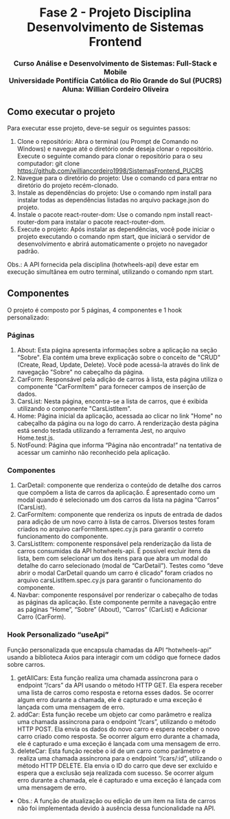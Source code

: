  <h1 align="center"> Fase 2 - Projeto Disciplina Desenvolvimento de Sistemas Frontend </h1>

<h3 align="center">Curso Análise e Desenvolvimento de Sistemas: Full-Stack e Mobile </br>
Universidade Pontifícia Católica do Rio Grande do Sul (PUCRS) </br>
Aluna: Willian Cordeiro Oliveira </h3>

## Como executar o projeto

Para executar esse projeto, deve-se seguir os seguintes passos:

1. Clone o repositório: Abra o terminal (ou Prompt de Comando no Windows) e navegue até o diretório onde deseja clonar o repositório. Execute o seguinte comando para clonar o repositório para o seu computador: git clone https://github.com/williancordeiro1998/SistemasFrontend_PUCRS
2. Navegue para o diretório do projeto: Use o comando cd para entrar no diretório do projeto recém-clonado.
3. Instale as dependências do projeto: Use o comando npm install para instalar todas as dependências listadas no arquivo package.json do projeto.
4. Instale o pacote react-router-dom: Use o comando npm install react-router-dom para instalar o pacote react-router-dom.
5. Execute o projeto: Após instalar as dependências, você pode iniciar o projeto executando o comando npm start, que iniciará o servidor de desenvolvimento e abrirá automaticamente o projeto no navegador padrão.

Obs.: A API fornecida pela disciplina (hotwheels-api) deve estar em execução simultânea em outro terminal, utilizando o comando npm start.

## Componentes

O projeto é composto por 5 páginas, 4 componentes e 1 hook personalizado:

### Páginas

1.  About: Esta página apresenta informações sobre a aplicação na seção "Sobre". Ela contém uma breve explicação sobre o conceito de "CRUD" (Create, Read, Update, Delete). Você pode acessá-la através do link de navegação "Sobre" no cabeçalho da página.
2.  CarForm: Responsável pela adição de carros à lista, esta página utiliza o componente "CarFormItem" para fornecer campos de inserção de dados.
3.  CarsList: Nesta página, encontra-se a lista de carros, que é exibida utilizando o componente "CarsListItem".
4.  Home: Página inicial da aplicação, acessada ao clicar no link "Home" no cabeçalho da página ou na logo do carro. A renderização desta página está sendo testada utilizando a ferramenta Jest, no arquivo Home.test.js.
5.  NotFound: Página que informa “Página não encontrada!” na tentativa de acessar um caminho não reconhecido pela aplicação.

### Componentes

1.  CarDetail: componente que renderiza o conteúdo de detalhe dos carros que compõem a lista de carros da aplicação. É apresentado como um modal quando é selecionado um dos carros da lista na página “Carros” (CarsList).
2.  CarFormItem: componente que renderiza os inputs de entrada de dados para adição de um novo carro à lista de carros. Diversos testes foram criados no arquivo carFormItem.spec.cy.js para garantir o correto funcionamento do componente.
3.  CarsListItem: componente responsável pela renderização da lista de carros consumidas da API hotwheels-api. É possível excluir itens da lista, bem com selecionar um dos itens para que abra um modal do detalhe do carro selecionado (modal de “CarDetail”). Testes como “deve abrir o modal CarDetail quando um carro é clicado” foram criados no arquivo carsListItem.spec.cy.js para garantir o funcionamento do componente.
4.  Navbar: componente responsável por renderizar o cabeçalho de todas as páginas da aplicação. Este componente permite a navegação entre as páginas “Home”, “Sobre” (About), “Carros” (CarList) e Adicionar Carro (CarForm).

### Hook Personalizado “useApi”

Função personalizada que encapsula chamadas da API “hotwheels-api” usando a biblioteca Axios para interagir com um código que fornece dados sobre carros.

1.  getAllCars: Esta função realiza uma chamada assíncrona para o endpoint “/cars” da API usando o método HTTP GET. Ela espera receber uma lista de carros como resposta e retorna esses dados. Se ocorrer algum erro durante a chamada, ele é capturado e uma exceção é lançada com uma mensagem de erro.
2.  addCar: Esta função recebe um objeto car como parâmetro e realiza uma chamada assíncrona para o endpoint “/cars”, utilizando o método HTTP POST. Ela envia os dados do novo carro e espera receber o novo carro criado como resposta. Se ocorrer algum erro durante a chamada, ele é capturado e uma exceção é lançada com uma mensagem de erro.
3.  deleteCar: Esta função recebe o id de um carro como parâmetro e realiza uma chamada assíncrona para o endpoint “/cars/:id”, utilizando o método HTTP DELETE. Ela envia o ID do carro que deve ser excluído e espera que a exclusão seja realizada com sucesso. Se ocorrer algum erro durante a chamada, ele é capturado e uma exceção é lançada com uma mensagem de erro.

- Obs.: A função de atualização ou edição de um item na lista de carros não foi implementada devido à ausência dessa funcionalidade na API.
